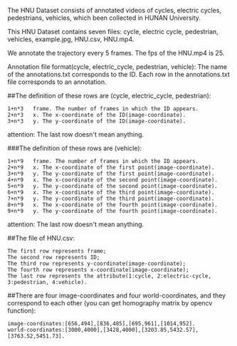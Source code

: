 The HNU Dataset consists of annotated videos of cycles, electric cycles, pedestrians, vehicles, which been collected in HUNAN University.

This HNU Dataset contains seven files: cycle, electric cycle, pedestrian, vehicles, example.jpg, HNU.csv, HNU.mp4.

We annotate the trajectory every 5 frames.
The fps of the HNU.mp4 is 25.

Annotation file format(cycle, electric_cycle, pedestrian, vehicle):
The name of the annotations.txt corresponds to the ID.
Each row in the annotations.txt file corresponds to an annotation.

##The definition of these rows are (cycle, electric_cycle, pedestrian):

    1+n*3   frame. The number of frames in which the ID appears.
    2+n*3   x. The x-coordinate of the ID(image-coordinate).
    3+n*3   y. The y-coordinate of the ID(image-coordinate).
   attention: The last row doesn't mean anything.

###The definition of these rows are (vehicle):

    1+n*9   frame. The number of frames in which the ID appears.
    2+n*9   x. The x-coordinate of the first point(image-coordinate).
    3+n*9   y. The y-coordinate of the first point(image-coordinate).
    4+n*9   x. The x-coordinate of the second point(image-coordinate).
    5+n*9   y. The y-coordinate of the second point(image-coordinate).
    6+n*9   x. The x-coordinate of the third point(image-coordinate).
    7+n*9   y. The y-coordinate of the third point(image-coordinate).
    8+n*9   x. The x-coordinate of the fourth point(image-coordinate).
    9+n*9   y. The y-coordinate of the fourth point(image-coordinate).
   attention: The last row doesn't mean anything.


##The file of HNU.csv:

    The first row represents frame;
    The second row represents ID;
    The third row represents y-coordinate(image-coordinate);
    The fourth row represents x-coordinate(image-coordinate);
    The last row represents the attribute(1:cycle, 2:electric-cycle, 3:pedestrian, 4:vehicle).

##There are four image-coordinates and four world-coordinates, and they correspond to each other (you can get homography matrix by opencv function):

    image-coordinates:[656,494],[836,485],[695,961],[1014,952].
    world-coordinates:[3000,4000],[3428,4000],[3203.85,5432.57], [3763.52,5451.73].

